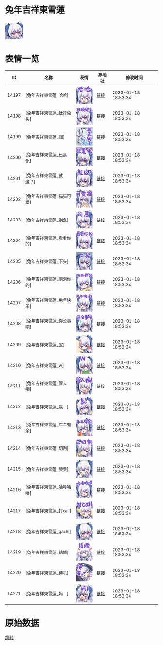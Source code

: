 # 兔年吉祥東雪蓮

<img src="./cover.png" height="60" alt="cover" />

# 表情一览

|ID|名称|表情|源地址|修改时间|
|----|----|----|----|----|
|14197|[兔年吉祥東雪蓮_哈哈]|<img src="./pic/014197_%5B兔年吉祥東雪蓮_哈哈%5D.png" height="60" alt="哈哈"/>|[链接](https://i0.hdslb.com/bfs/garb/item/f511d7e9286c5ecb58db1d543bd67e17e2829b01.png)|2023-01-18 18:53:34|
|14198|[兔年吉祥東雪蓮_抚摸兔头]|<img src="./pic/014198_%5B兔年吉祥東雪蓮_抚摸兔头%5D.png" height="60" alt="抚摸兔头"/>|[链接](https://i0.hdslb.com/bfs/garb/item/4f90508a33853f27a914f325412209ce26810a4f.png)|2023-01-18 18:53:34|
|14199|[兔年吉祥東雪蓮_润]|<img src="./pic/014199_%5B兔年吉祥東雪蓮_润%5D.png" height="60" alt="润"/>|[链接](https://i0.hdslb.com/bfs/garb/item/ad7477ce445136f13b226c818f4a5db5a3bd442f.png)|2023-01-18 18:53:34|
|14200|[兔年吉祥東雪蓮_已黑化]|<img src="./pic/014200_%5B兔年吉祥東雪蓮_已黑化%5D.png" height="60" alt="已黑化"/>|[链接](https://i0.hdslb.com/bfs/garb/item/414b01b1f1cd4469deb830f7bfafabe35b5c7707.png)|2023-01-18 18:53:34|
|14201|[兔年吉祥東雪蓮_就这？]|<img src="./pic/014201_%5B兔年吉祥東雪蓮_就这？%5D.png" height="60" alt="就这？"/>|[链接](https://i0.hdslb.com/bfs/garb/item/17b2ef93c9e4511dc9891f11d885f8368290549e.png)|2023-01-18 18:53:34|
|14202|[兔年吉祥東雪蓮_猫猫可爱]|<img src="./pic/014202_%5B兔年吉祥東雪蓮_猫猫可爱%5D.png" height="60" alt="猫猫可爱"/>|[链接](https://i0.hdslb.com/bfs/garb/item/af9ab8fbe4fbee896dff1400c1d5810c9e7aa987.png)|2023-01-18 18:53:34|
|14203|[兔年吉祥東雪蓮_别急]|<img src="./pic/014203_%5B兔年吉祥東雪蓮_别急%5D.png" height="60" alt="别急"/>|[链接](https://i0.hdslb.com/bfs/garb/item/447d96da3f560319f053534194fe7d52f063d7e2.png)|2023-01-18 18:53:34|
|14204|[兔年吉祥東雪蓮_看看你的]|<img src="./pic/014204_%5B兔年吉祥東雪蓮_看看你的%5D.png" height="60" alt="看看你的"/>|[链接](https://i0.hdslb.com/bfs/garb/item/3f16c8d725d95b15600c1383169e4d4053cf327f.png)|2023-01-18 18:53:34|
|14205|[兔年吉祥東雪蓮_下头]|<img src="./pic/014205_%5B兔年吉祥東雪蓮_下头%5D.png" height="60" alt="下头"/>|[链接](https://i0.hdslb.com/bfs/garb/item/ca42e5aab88122d5d007125be6bc10bb11cf50d6.png)|2023-01-18 18:53:34|
|14206|[兔年吉祥東雪蓮_测测你的]|<img src="./pic/014206_%5B兔年吉祥東雪蓮_测测你的%5D.png" height="60" alt="测测你的"/>|[链接](https://i0.hdslb.com/bfs/garb/item/e0b046de861ad95de472b151b49ba90319c13131.png)|2023-01-18 18:53:34|
|14207|[兔年吉祥東雪蓮_兔年快乐]|<img src="./pic/014207_%5B兔年吉祥東雪蓮_兔年快乐%5D.png" height="60" alt="兔年快乐"/>|[链接](https://i0.hdslb.com/bfs/garb/item/d101d7610a95b3ace717d5d66ebad6fd8289609c.png)|2023-01-18 18:53:34|
|14208|[兔年吉祥東雪蓮_你没事吧]|<img src="./pic/014208_%5B兔年吉祥東雪蓮_你没事吧%5D.png" height="60" alt="你没事吧"/>|[链接](https://i0.hdslb.com/bfs/garb/item/b613b9541ed8d9b56e5e6c259fb2eece5433e856.png)|2023-01-18 18:53:34|
|14209|[兔年吉祥東雪蓮_宝]|<img src="./pic/014209_%5B兔年吉祥東雪蓮_宝%5D.png" height="60" alt="宝"/>|[链接](https://i0.hdslb.com/bfs/garb/item/85e33aaad75139b32042f0a0d35a334401ff6965.png)|2023-01-18 18:53:34|
|14210|[兔年吉祥東雪蓮_w]|<img src="./pic/014210_%5B兔年吉祥東雪蓮_w%5D.png" height="60" alt="w"/>|[链接](https://i0.hdslb.com/bfs/garb/item/92875bc8d8d35b002fa482b0d1777617b3685589.png)|2023-01-18 18:53:34|
|14211|[兔年吉祥東雪蓮_管人痴]|<img src="./pic/014211_%5B兔年吉祥東雪蓮_管人痴%5D.png" height="60" alt="管人痴"/>|[链接](https://i0.hdslb.com/bfs/garb/item/e0eeb7712dcb872811c8bf9b72a2de1546b30d03.png)|2023-01-18 18:53:34|
|14212|[兔年吉祥東雪蓮_赢！]|<img src="./pic/014212_%5B兔年吉祥東雪蓮_赢！%5D.png" height="60" alt="赢！"/>|[链接](https://i0.hdslb.com/bfs/garb/item/1cd4dbfa3f0ddb49695a58f3469ca22a3c727fd1.png)|2023-01-18 18:53:34|
|14213|[兔年吉祥東雪蓮_年年有余]|<img src="./pic/014213_%5B兔年吉祥東雪蓮_年年有余%5D.png" height="60" alt="年年有余"/>|[链接](https://i0.hdslb.com/bfs/garb/item/3bdc8ed1fb2be2f166d9dd1f0203422ee01ec872.png)|2023-01-18 18:53:34|
|14214|[兔年吉祥東雪蓮_切割]|<img src="./pic/014214_%5B兔年吉祥東雪蓮_切割%5D.png" height="60" alt="切割"/>|[链接](https://i0.hdslb.com/bfs/garb/item/dc9d494291cded0ed0ac7665f1229fc81cb73100.png)|2023-01-18 18:53:34|
|14215|[兔年吉祥東雪蓮_哭哭]|<img src="./pic/014215_%5B兔年吉祥東雪蓮_哭哭%5D.png" height="60" alt="哭哭"/>|[链接](https://i0.hdslb.com/bfs/garb/item/464e4566ad5f1f0117d71861d7bbd616108328ad.png)|2023-01-18 18:53:34|
|14216|[兔年吉祥東雪蓮_哈喽哈喽]|<img src="./pic/014216_%5B兔年吉祥東雪蓮_哈喽哈喽%5D.png" height="60" alt="哈喽哈喽"/>|[链接](https://i0.hdslb.com/bfs/garb/item/3fc4715cd15da584c6d363dcd918993fa97270cf.png)|2023-01-18 18:53:34|
|14217|[兔年吉祥東雪蓮_打call]|<img src="./pic/014217_%5B兔年吉祥東雪蓮_打call%5D.png" height="60" alt="打call"/>|[链接](https://i0.hdslb.com/bfs/garb/item/7dc26a635cddc81479dbf81cc494348a81c535f9.png)|2023-01-18 18:53:34|
|14218|[兔年吉祥東雪蓮_gachi]|<img src="./pic/014218_%5B兔年吉祥東雪蓮_gachi%5D.png" height="60" alt="gachi"/>|[链接](https://i0.hdslb.com/bfs/garb/item/80ea04774a728d82522ddb2b3ed61765bac32c11.png)|2023-01-18 18:53:34|
|14219|[兔年吉祥東雪蓮_结婚]|<img src="./pic/014219_%5B兔年吉祥東雪蓮_结婚%5D.png" height="60" alt="结婚"/>|[链接](https://i0.hdslb.com/bfs/garb/item/4399bb1879383389d1bc27e5f922eab8412e5820.png)|2023-01-18 18:53:34|
|14220|[兔年吉祥東雪蓮_待机]|<img src="./pic/014220_%5B兔年吉祥東雪蓮_待机%5D.png" height="60" alt="待机"/>|[链接](https://i0.hdslb.com/bfs/garb/item/999c4aec60d67b0185c282706cd12f97e10b6cdc.png)|2023-01-18 18:53:34|
|14221|[兔年吉祥東雪蓮_妈！]|<img src="./pic/014221_%5B兔年吉祥東雪蓮_妈！%5D.png" height="60" alt="妈！"/>|[链接](https://i0.hdslb.com/bfs/garb/item/7416d3563058535cd2442376d6c5ad72873fb97e.png)|2023-01-18 18:53:34|

# 原始数据

[跳转](./raw.json)

